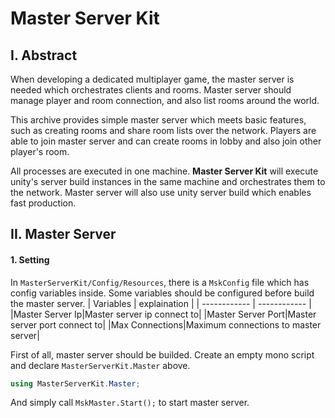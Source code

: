 # Master Server Kit

## I. Abstract
When developing a dedicated multiplayer game, the master server is needed which orchestrates clients and rooms. Master server should manage player and room connection, and also list rooms around the world. 

This archive provides simple master server which meets basic features, such as creating rooms and share room lists over the network. Players are able to join master server and can create rooms in lobby and also join other player's room.

All processes are executed in one machine. **Master Server Kit** will execute unity's server build instances in the same machine and orchestrates them to the network. Master server will also use unity server build which enables fast production.

## II. Master Server
#### 1. Setting
In `MasterServerKit/Config/Resources`, there is a `MskConfig` file which has config variables inside. Some variables should be configured before build the master server.
|  Variables |  explaination |
| ------------ | ------------ |
|Master Server Ip|Master server ip connect to|
|Master Server Port|Master server port connect to|
|Max Connections|Maximum connections to master server|








First of all, master server should be builded. Create an empty mono script and declare        `MasterServerKit.Master` above.

```csharp
using MasterServerKit.Master;
```
And simply call `MskMaster.Start();` to start master server.


